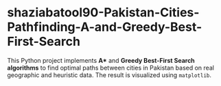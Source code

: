 # shaziabatool90-Pakistan-Cities-Pathfinding-A-and-Greedy-Best-First-Search
This Python project implements **A\*** and **Greedy Best-First Search algorithms** to find optimal paths between cities in Pakistan based on real geographic and heuristic data. The result is visualized using `matplotlib`.
